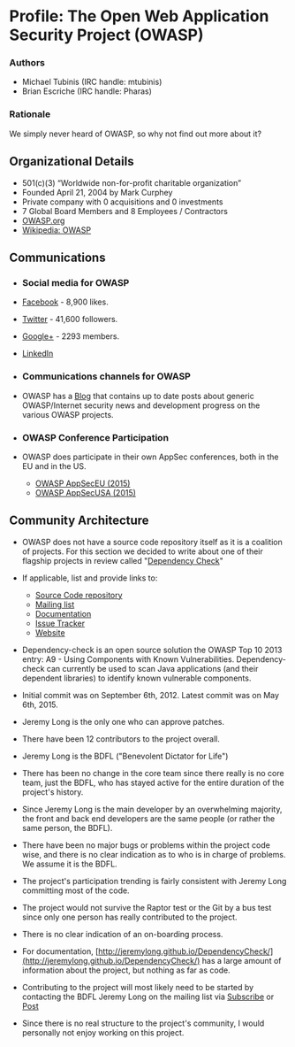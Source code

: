 Profile: The Open Web Application Security Project (OWASP)
====================

### Authors

- Michael Tubinis (IRC handle: mtubinis)
- Brian Escriche (IRC handle: Pharas)

### Rationale

We simply never heard of OWASP, so why not find out more about it?

## Organizational Details
- 501(c)(3) “Worldwide non-for-profit charitable organization”
- Founded April 21, 2004 by Mark Curphey
- Private company with 0 acquisitions and 0 investments
- 7 Global Board Members and 8 Employees / Contractors
- [OWASP.org](https://www.owasp.org/index.php/Main_Page)
- [Wikipedia: OWASP](http://en.wikipedia.org/wiki/OWASP)


## Communications

 - ### Social media for OWASP

  - [Facebook](https://www.facebook.com/pages/Open-Web-Application-Security-Project/296236753839074) - 8,900 likes.
  - [Twitter](https://twitter.com/owasp) - 41,600 followers.
  - [Google+](https://plus.google.com/communities/105181517914716500346 ) - 2293 members.
  - [LinkedIn](https://www.linkedin.com/groups/Global-OWASP-Foundation-36874)

 - ### Communications channels for OWASP

  - OWASP has a [Blog](http://owasp.blogspot.com/) that contains up to date posts about generic OWASP/Internet security news and development progress on the various OWASP projects.

- ### OWASP Conference Participation

 - OWASP does participate in their own AppSec conferences, both in the EU and in the US.
    - [OWASP AppSecEU (2015)](http://2015.appsec.eu/conference-program/)
    - [OWASP AppSecUSA (2015)](http://2015.appsecusa.org/c/)

## Community Architecture

- OWASP does not have a source code repository itself as it is a coalition of projects. For this section we decided to write about one of their flagship projects in review called "[Dependency Check](https://www.owasp.org/index.php/OWASP_Dependency_Check)"

- If applicable, list and provide links to:
	- [Source Code repository](https://github.com/jeremylong/DependencyCheck)
	- [Mailing list](http://jeremylong.github.io/DependencyCheck/mail-lists.html)
	- [Documentation](http://jeremylong.github.io/DependencyCheck/)
  - [Issue Tracker](http://jeremylong.github.io/DependencyCheck/issue-tracking.html)
  - [Website](http://jeremylong.github.io/DependencyCheck/)
- Dependency-check is an open source solution the OWASP Top 10 2013 entry: A9 - Using Components with Known Vulnerabilities. Dependency-check can currently be used to scan Java applications (and their dependent libraries) to identify known vulnerable components.
- Initial commit was on September 6th, 2012. Latest commit was on May 6th, 2015.
- Jeremy Long is the only one who can approve patches.
- There have been 12 contributors to the project overall.
- Jeremy Long is the BDFL ("Benevolent Dictator for Life")
- There has been no change in the core team since there really is no core team, just the BDFL, who has stayed active for the entire duration of the project's history.
- Since Jeremy Long is the main developer by an overwhelming majority, the front and back end developers are the same people (or rather the same person, the BDFL).
- There have been no major bugs or problems within the project code wise, and there is no clear indication as to who is in charge of problems. We assume it is the BDFL.
- The project's participation trending is fairly consistent with Jeremy Long committing most of the code.
- The project would not survive the Raptor test or the Git by a bus test since only one person has really contributed to the project.
- There is no clear indication of an on-boarding process.
- For documentation, [http://jeremylong.github.io/DependencyCheck/](http://jeremylong.github.io/DependencyCheck/) has a large amount of information about the project, but nothing as far as code.
- Contributing to the project will most likely need to be started by contacting the BDFL Jeremy Long on the mailing list via [Subscribe](dependency-check+subscribe@googlegroups.com) or [Post](https://github.com/jeremylong/DependencyCheck/wiki/dependency-check@googlegroups.com)
- Since there is no real structure to the project's community, I would personally not enjoy working on this project. 
